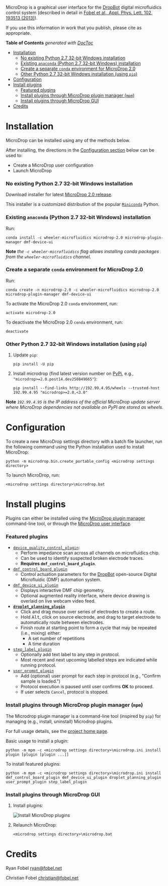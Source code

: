 MicroDrop is a graphical user interface for the [DropBot][1] digital
microfluidics control system (described in detail in [Fobel et al., Appl. Phys.
Lett. 102, 193513 (2013)][2]).

If you use this information in work that you publish, please cite as
appropriate.

<!-- START doctoc generated TOC please keep comment here to allow auto update -->
<!-- DON'T EDIT THIS SECTION, INSTEAD RE-RUN doctoc TO UPDATE -->
**Table of Contents**  *generated with [DocToc](https://github.com/thlorenz/doctoc)*

- [Installation](#installation)
    - [No existing Python 2.7 32-bit Windows installation](#no-existing-python-27-32-bit-windows-installation)
    - [Existing `anaconda` (Python 2.7 32-bit Windows) installation](#existing-anaconda-python-27-32-bit-windows-installation)
    - [Create a separate `conda` environment for MicroDrop 2.0](#create-a-separate-conda-environment-for-microdrop-20)
    - [Other Python 2.7 32-bit Windows installation (using `pip`)](#other-python-27-32-bit-windows-installation-using-pip)
- [Configuration](#configuration)
- [Install plugins](#install-plugins)
    - [Featured plugins](#featured-plugins)
    - [Install plugins through MicroDrop plugin manager (`mpm`)](#install-plugins-through-microdrop-plugin-manager-mpm)
    - [Install plugins through MicroDrop GUI](#install-plugins-through-microdrop-gui)
- [Credits](#credits)

<!-- END doctoc generated TOC please keep comment here to allow auto update -->

# Installation #

MicroDrop can be installed using any of the methods below.

After installing, the directions in the [Configuration section](#configuration)
below can be used to:

 - Create a MicroDrop user configuration
 - Launch MicroDrop

### No existing Python 2.7 32-bit Windows installation ###

Download installer for latest [MicroDrop 2.0 release][4].

This installer is a customized distribution of the popular [`Miniconda`][5]
Python.


### Existing `anaconda` (Python 2.7 32-bit Windows) installation ###

Run:

    conda install -c wheeler-microfluidics microdrop-2.0 microdrop-plugin-manager dmf-device-ui

**Note** *the `-c wheeler-microfluidics` flag allows installing conda packages
from  the `wheeler-microfluidics` channel*.


### Create a separate `conda` environment for MicroDrop 2.0 ###

Run:

    conda create -n microdrop-2.0 -c wheeler-microfluidics microdrop-2.0 microdrop-plugin-manager dmf-device-ui

To activate the MicroDrop 2.0 `conda` environment, run:

    activate microdrop-2.0

To deactivate the MicroDrop 2.0 `conda` environment, run:

    deactivate


### Other Python 2.7 32-bit Windows installation (using `pip`) ###

 1. Update `pip`:

        pip install -U pip

 2. Install microdrop (find latest version number on [PyPi][3], e.g.,
    `"microdrop>=2.0.post14.dev250849665"`):

        pip install --find-links http://192.99.4.95/wheels --trusted-host 192.99.4.95 "microdrop>=2.0,<3.0"

**Note** *`192.99.4.95` is the IP address of the official MicroDrop update
server where MicroDrop dependencies not available on PyPI are stored as
wheels*.


# Configuration #

To create a new MicroDrop settings directory with a batch file launcher, run
the following command using the Python installation used to install MicroDrop:

    python -m microdrop.bin.create_portable_config <microdrop settings directory>

To launch MicroDrop, run:

    <microdrop settings directory>\microdrop.bat


# Install plugins #

Plugins can either be installed using the [MicroDrop plugin
manager](#install-plugins-through-microdrop-plugin-manager-mpm) command-line
tool, or through the [MicroDrop user
interface](#install-plugins-through-microdrop-gui).

### Featured plugins ###

 - [`device_quality_control_plugin`][6]:
     * Perform impedance scan across all channels on microfluidics chip.
     * Can be used to identify suspected broken electrode traces.
     * **Requires `dmf_control_board_plugin`**.
 - [`dmf_control_board_plugin`][7]
     * Control actuation parameters for the [DropBot][12] open-source Digital
       Microfluidic (DMF) automation system.
 - [`dmf_device_ui_plugin`][8]
     * Displays interactive DMF chip geometry.
     * Optional augmented reality interface, where device drawing is overlaid
       on live webcam video feed.
 - [**`droplet_planning_plugin`**][13]
     * Click and drag mouse over series of electrodes to create a route.
     * Hold <kbd>Alt</kbd>, click on source electrode, and drag to target
       electrode to automatically route between electrodes.
     * Finish route at starting point to form a cycle that may be repeated
       (i.e., mixing) either:
         - A set number of repetitions
         - A time duration
 - [`step_label_plugin`][10]
     * Optionally add text label to any step in protocol.
     * Most recent and next upcoming labelled steps are indicated while running
       protocol.
 - [`user_prompt_plugin`][11]
     * Add (optional) user prompt for each step in protocol (e.g., "Confirm
       sample is loaded.")
     * Protocol execution is paused until user confirms **OK** to proceed.
     * If user selects `Cancel`, protocol is stopped.

### Install plugins through MicroDrop plugin manager (`mpm`) ###

The Microdrop plugin manager is a command-line tool (inspired by `pip`) for
managing (e.g., install, uninstall) Microdrop plugins.

For full usage details, see the [project home page][14].

Basic usage to install a plugin:

    python -m mpm -c <microdrop settings directory>\microdrop.ini install plugin [plugin [plugin ...]]

To install featured plugins:

    python -m mpm -c <microdrop settings directory>\microdrop.ini install dmf_control_board_plugin dmf_device_ui_plugin droplet_planning_plugin user_prompt_plugin step_label_plugin

### Install plugins through MicroDrop GUI ###

 1. Install plugins:

     ![Install MicroDrop plugins][install-plugins]

 2. Relaunch MicroDrop:

        <microdrop settings directory>\microdrop.bat


[1]: http://microfluidics.utoronto.ca/microdrop
[2]: http://dx.doi.org/10.1063/1.4807118
[3]: https://pypi.python.org/pypi/microdrop
[4]: https://github.com/wheeler-microfluidics/microdrop/releases/latest
[5]: http://conda.pydata.org/miniconda.html
[6]: https://github.com/wheeler-microfluidics/device-quality-control-plugin
[7]: https://github.com/wheeler-microfluidics/dmf_control_board_plugin
[8]: https://github.com/wheeler-microfluidics/dmf_device_ui_plugin
[9]: https://github.com/wheeler-microfluidics/metadata_plugin
[10]: https://github.com/wheeler-microfluidics/step_label_plugin
[11]: https://github.com/wheeler-microfluidics/user_prompt_plugin
[12]: http://microfluidics.utoronto.ca/dropbot/
[13]: https://github.com/wheeler-microfluidics/droplet-planning-plugin
[14]: https://github.com/wheeler-microfluidics/mpm

[install-plugins]: microdrop/static/images/plugins-install.gif


Credits
=======

Ryan Fobel <ryan@fobel.net>

Christian Fobel <christian@fobel.net>
